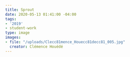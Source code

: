 ```yaml
---
title: Sprout
date: 2020-05-13 01:41:00 -04:00
tags:
- '2019'
- student-work
type: image
images:
- file: "/uploads/Clecc81mence_Houecc81decc81_005.jpg"
  creator: Clémence Houédé
---
```


